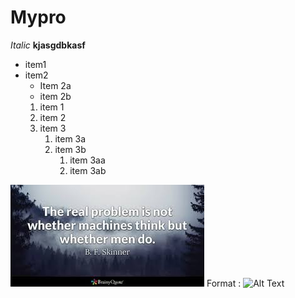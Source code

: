 # Mypro
_Italic_
__kjasgdbkasf__

* item1
* item2
  * Item 2a
  * item 2b
  1. item 1
  1. item 2
  1. item 3
     1. item 3a
     1. item 3b
        1. item 3aa
        1. item 3ab


![GitHub Logo](/4.jpg)
Format : ![Alt Text](url)
